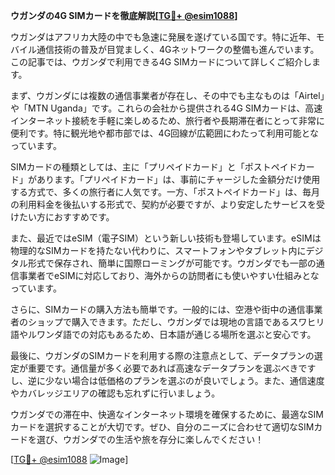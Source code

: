 **ウガンダの4G SIMカードを徹底解説[[TG💪+ @esim1088](https://t.me/s/esim1088)]**

ウガンダはアフリカ大陸の中でも急速に発展を遂げている国です。特に近年、モバイル通信技術の普及が目覚ましく、4Gネットワークの整備も進んでいます。この記事では、ウガンダで利用できる4G SIMカードについて詳しくご紹介します。

まず、ウガンダには複数の通信事業者が存在し、その中でも主なものは「Airtel」や「MTN Uganda」です。これらの会社から提供される4G SIMカードは、高速インターネット接続を手軽に楽しめるため、旅行者や長期滞在者にとって非常に便利です。特に観光地や都市部では、4G回線が広範囲にわたって利用可能となっています。

SIMカードの種類としては、主に「プリペイドカード」と「ポストペイドカード」があります。「プリペイドカード」は、事前にチャージした金額分だけ使用する方式で、多くの旅行者に人気です。一方、「ポストペイドカード」は、毎月の利用料金を後払いする形式で、契約が必要ですが、より安定したサービスを受けたい方におすすめです。

また、最近ではeSIM（電子SIM）という新しい技術も登場しています。eSIMは物理的なSIMカードを持たない代わりに、スマートフォンやタブレット内にデジタル形式で保存され、簡単に国際ローミングが可能です。ウガンダでも一部の通信事業者でeSIMに対応しており、海外からの訪問者にも使いやすい仕組みとなっています。

さらに、SIMカードの購入方法も簡単です。一般的には、空港や街中の通信事業者のショップで購入できます。ただし、ウガンダでは現地の言語であるスワヒリ語やルワンダ語での対応もあるため、日本語が通じる場所を選ぶと安心です。

最後に、ウガンダのSIMカードを利用する際の注意点として、データプランの選定が重要です。通信量が多く必要であれば高速なデータプランを選ぶべきですし、逆に少ない場合は低価格のプランを選ぶのが良いでしょう。また、通信速度やカバレッジエリアの確認も忘れずに行いましょう。

ウガンダでの滞在中、快適なインターネット環境を確保するために、最適なSIMカードを選択することが大切です。ぜひ、自分のニーズに合わせて適切なSIMカードを選び、ウガンダでの生活や旅を存分に楽しんでください！

[[TG💪+ @esim1088](https://t.me/s/esim1088) ![Image](https://i.postimg.cc/Y0z9fWf4/image.png)]